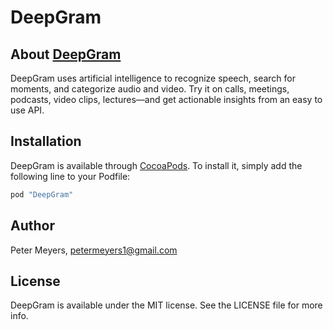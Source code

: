 # DeepGram

## About [DeepGram](https://www.deepgram.com/)

DeepGram uses artificial intelligence to recognize speech, search for moments, and categorize audio and video. Try it on calls, meetings, podcasts, video clips, lectures—and get actionable insights from an easy to use API.

## Installation

DeepGram is available through [CocoaPods](http://cocoapods.org). To install
it, simply add the following line to your Podfile:

```ruby
pod "DeepGram"
```

## Author

Peter Meyers, petermeyers1@gmail.com

## License

DeepGram is available under the MIT license. See the LICENSE file for more info.
